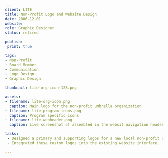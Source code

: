 ```yaml
---
client: LITE
title: Non-Profit Logo and Website Design
date: 2006-12-01
website:
role: Graphic Designer
status: retired

publish: 
 print: true

tags:
- Non-Profit
- Board Member
- Communication
- Logo Design
- Graphic Design

thumbnail: lite-org-icon-128.png

assets: 
- filename: lite-org-icon.png
  caption: Main logo for the non-profit umbrella organization
- filename: lite-program-icons.png
  caption: Program specific icons
- filename: lite-webheader.png
  caption: Live screenshot of assembled in the websit navigation header

tasks: 
 - Designed a primary and supporting logos for a new local non-profit organization and it's umbrella programs.
 - Integrated these custom logos into the existing website interface.

---
```

